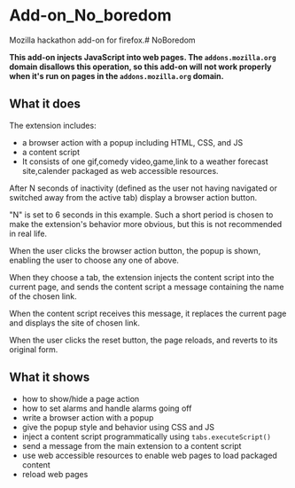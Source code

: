 # Add-on_No_boredom
Mozilla hackathon add-on for firefox.# NoBoredom

**This add-on injects JavaScript into web pages. The `addons.mozilla.org` domain disallows this operation, so this add-on will not work properly when it's run on pages in the `addons.mozilla.org` domain.**

## What it does ##

The extension includes:

* a browser action with a popup including HTML, CSS, and JS
* a content script
* It consists of one gif,comedy video,game,link to a weather forecast site,calender packaged as web accessible resources.

After N seconds of inactivity (defined as the user not having navigated
or switched away from the active tab) display a browser action button.

"N" is set to 6 seconds in this example. Such a short period is chosen to make
the extension's behavior more obvious, but this is not recommended in real life.

When the user clicks the browser action button, the popup is shown, enabling
the user to choose any one of above.

When they choose a tab, the extension injects the content script into
the current page, and sends the content script a message containing
the name of the chosen link.

When the content script receives this message, it replaces the current page
and displays the site of chosen link.

When the user clicks the reset button, the page reloads, and reverts to its original form.

## What it shows ##
* how to show/hide a page action
* how to set alarms and handle alarms going off
* write a browser action with a popup
* give the popup style and behavior using CSS and JS
* inject a content script programmatically using `tabs.executeScript()`
* send a message from the main extension to a content script
* use web accessible resources to enable web pages to load packaged content
* reload web pages

